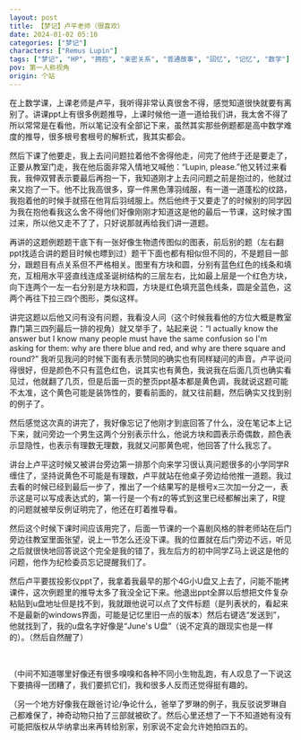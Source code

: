 ```yaml
---
layout: post
title: 【梦记】卢平老师（很喜欢）
date: 2024-01-02 05:10
categories: ["梦记"]
characters: ["Remus Lupin"]
tags: ["梦记", "HP", "拥抱", "亲密关系", "普通故事", "回忆", "记忆", "数学"]
pov: 第一人称视角
origin: 个站
---
```


在上数学课，上课老师是卢平，我听得非常认真很舍不得，感觉知道很快就要有离别了。讲课ppt上有很多例题推导，上课时候他一道一道给我们讲，我太舍不得了所以常常是在看他，所以笔记没有全部记下来，虽然其实那些例题都是高中数学难度的推导，很多根号套根号的解析式，我其实都会。

然后下课了他要走，我上去问问题拉着他不舍得他走，问完了他终于还是要走了，正要从教室门走，我在他后面非常入情地又喊他：“Lupin, please.”他又转过来看我，我伸双臂表示要最后再抱一下，我知道刚才上去问问题之前是抱过的，他就过来又抱了一下。他不比我高很多，穿一件黑色薄羽绒服，有一道一道蓬松的纹路，我抱着他的时候手就搭在他背后羽绒服上。然后他终于又要走了的时候别的同学因为我在抱他看我这么舍不得他们好像刚刚才知道这是他的最后一节课，这时候才围过来，所以他又走不了了，只好说那就再给我们讲一道题。

再讲的这题例题题干底下有一张好像生物遗传图似的图表，前后别的题（左右翻ppt找适合讲的题目时候也瞟到过）题干下面也都有相似但不同的，不是题目一部分，跟题目有点关系但不严格相关。图里有方块和圆，分别有蓝色红色的线条和填充，互相用水平竖直线连成圣诞树结构的三层左右，比如最上层是一个红色方块，向下连两个一左一右分别是方块和圆，方块是红色填充蓝色线条，圆是全蓝色，这两个再往下拉三四个图形，类似这样。

讲完这题以后他又问有没有问题，我看没人问（这个时候我看他的方位大概是教室靠门第三四列最后一排的视角）就又举手了，站起来说：“I actually know the answer but I know many people must have the same confusion so I'm asking for them: why are there blue and red, and why are there square and round?” 我听见我问的时候下面有表示赞同的确实也有同样疑问的声音。卢平说问得很好，但是颜色不只有蓝色红色，说其实也有黄色，我说我在后面几页也确实看见过，他就翻了几页，但是后面一页的整页ppt基本都是黄色调，我就说这题可能不太准，这个黄色可能是装饰性的，要看前面的，就又往前翻，然后确实又找到别的例子了。

然后感觉这次真的讲完了，我好像忘记了他刚才到底回答了什么，没在笔记本上记下来，就问旁边一个男生这两个分别表示什么，他说方块和圆表示奇偶数，颜色表示显隐性，也表示有理数无理数，我就又问那黄色呢，他回答了什么我忘了。

讲台上卢平这时候又被讲台旁边第一排那个向来学习很认真问题很多的小学同学R缠住了，坚持说黄色不可能是有理数，卢平就站在他桌子旁边给他推一道题。我过去看的时候已经到最后一步了，推出了一个结果写的是根号x三次加一分之一，表示这是可以写成表达式的，第一行是一个有z的等式到这里已经都解出来了，R提的问题就被举反例证明完了，他还在盯着推导看。

然后这个时候下课时间应该用完了，后面一节课的一个喜剧风格的胖老师站在后门旁边往教室里面张望，说上一节怎么还没下课。我的位置就在后门旁边不远，听见之后就很快地回答说这个完全是我的错了，我左后方的初中同学Z马上说这是他的问题，他作为纪检委员忘记提醒我们了。

然后卢平要拔投影仪ppt了，我拿着我最早的那个4G小U盘又上去了，问能不能拷课件，这次例题里的推导太多了我没全记下来。他退出ppt全屏以后想把文件复杂粘贴到u盘地址但是找不到，我就跟他说可以点了文件标题（是列表状的，看起来不是最新的windows界面，可能是记忆里旧一点的版本）然后右键选“发送到”，他就找到了，我的u盘名字好像是“June's U盘”（说不定真的跟现实也是一样的）。（然后自然醒了）

<br>

（中间不知道哪里好像还有很多嗅嗅和各种不同小生物乱跑，有人叹息了一下说这下要搞得一团糟了，我们要抓它们，我和很多人反而还觉得挺有趣的。

（另一个地方好像我在跟爸讨论/争论什么，爸举了罗琳的例子，我反驳说罗琳自己都难保了，神奇动物只拍了三部就被砍了。然后心里还想了一下不知道她有没有可能把版权从华纳拿出来再转给别家，别家说不定会允许她拍四五的。
